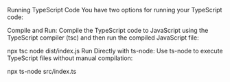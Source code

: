 Running TypeScript Code
   You have two options for running your TypeScript code:

Compile and Run: Compile the TypeScript code to JavaScript using the TypeScript compiler (tsc) and then run the compiled JavaScript file:

npx tsc
node dist/index.js
Run Directly with ts-node: Use ts-node to execute TypeScript files without manual compilation:

npx ts-node src/index.ts
